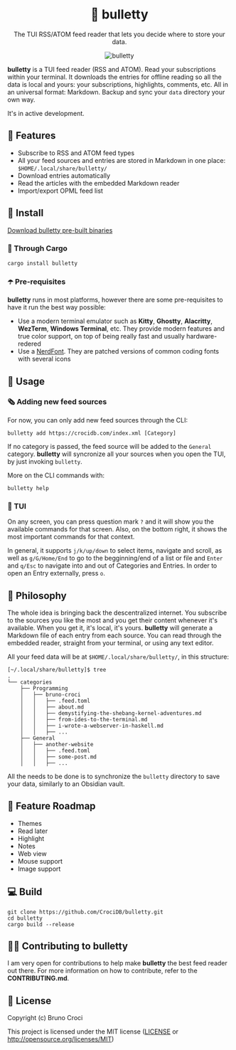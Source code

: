 <h1 align="center">📰 bulletty</h1>
<p align="center">The TUI RSS/ATOM feed reader that lets you decide where to store your data.</p>

<p align="center">
  <img src="img/screenshot.gif" alt="bulletty" />
</p>

**bulletty** is a TUI feed reader (RSS and ATOM). Read your subscriptions within your terminal. It downloads the entries for offline reading so all the data is local and yours: your subscriptions, highlights, comments, etc. All in an universal format: Markdown. Backup and sync your `data` directory your own way. 

It's in active development.

## 🔨 Features

 - Subscribe to RSS and ATOM feed types
 - All your feed sources and entries are stored in Markdown in one place: `$HOME/.local/share/bulletty/`
 - Download entries automatically
 - Read the articles with the embedded Markdown reader
 - Import/export OPML feed list

## 🚀 Install

[Download bulletty pre-built binaries](https://github.com/CrociDB/bulletty/releases)

### 🚚 Through Cargo

```shell
cargo install bulletty
```

### ☂️ Pre-requisites

**bulletty** runs in most platforms, however there are some pre-requisites to have it run the best way possible:

- Use a modern terminal emulator such as **Kitty**, **Ghostty**, **Alacritty**, **WezTerm**, **Windows Terminal**, etc. They provide modern features and true color support, on top of being really fast and usually hardware-redered
- Use a [NerdFont](http://nerdfonts.com/). They are patched versions of common coding fonts with several icons

## 🚄 Usage

### 🗞️ Adding new feed sources

For now, you can only add new feed sources through the CLI:

```shell
bulletty add https://crocidb.com/index.xml [Category]
```

If no category is passed, the feed source will be added to the `General` category. **bulletty** will syncronize all your sources when you open the TUI, by just invoking `bulletty`.

More on the CLI commands with:

```shell
bulletty help
```

### 🧩 TUI

On any screen, you can press question mark `?` and it will show you the available commands for that screen. Also, on the bottom right, it shows the most important commands for that context.

In general, it supports `j/k/up/down` to select items, navigate and scroll, as well as `g/G/Home/End` to go to the begginning/end of a list or file and `Enter` and `q/Esc` to navigate into and out of Categories and Entries. In order to open an Entry externally, press `o`.

## 🏫 Philosophy

The whole idea is bringing back the descentralized internet. You subscribe to the sources you like the most and you get their content whenever it's available. When you get it, it's local, it's yours. **bulletty** will generate a Markdown file of each entry from each source. You can read through the embedded reader, straight from your terminal, or using any text editor.

All your feed data will be at `$HOME/.local/share/bulletty/`, in this structure:

```shell
[~/.local/share/bulletty]$ tree
.
└── categories
    ├── Programming
    │   ├── bruno-croci
    │   │   ├── .feed.toml
    │   │   ├── about.md
    │   │   ├── demystifying-the-shebang-kernel-adventures.md
    │   │   ├── from-ides-to-the-terminal.md
    │   │   ├── i-wrote-a-webserver-in-haskell.md
    │   │   ├── ...
    ├── General
    │   ├── another-website
    │   │   ├── .feed.toml
    │   │   ├── some-post.md
    │   │   ├── ...

```

All the needs to be done is to synchronize the `bulletty` directory to save your data, similarly to an Obsidian vault.

## 📜 Feature Roadmap

 - Themes
 - Read later
 - Highlight
 - Notes
 - Web view
 - Mouse support
 - Image support

## 💻 Build

```shell
git clone https://github.com/CrociDB/bulletty.git
cd bulletty
cargo build --release
```

## 👩‍💻 Contributing to bulletty

I am very open for contributions to help make **bulletty** the best feed reader out there. For more information on how to contribute, refer to the **CONTRIBUTING.md**.

## 📃 License

Copyright (c) Bruno Croci

This project is licensed under the MIT license ([LICENSE] or <http://opensource.org/licenses/MIT>)

[LICENSE]: ./LICENSE
